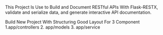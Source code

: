 This Project Is Use to Build and Document RESTful APIs With Flask-RESTX, validate and serialize data, and generate interactive API documentation. 

Build New Project With Structuring Good Layout For 3 Component 
1.app/controllers
2. app/models
3. app/service

